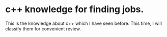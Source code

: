 # c++ knowledge for finding jobs.

This is the knowledge about c++ which I have seen before. This time, I will classify them for convenient review.
